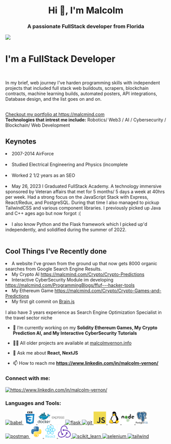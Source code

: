  <h1 align="center">Hi 👋, I'm Malcolm</h1>
<h3 align="center">A passionate FullStack developer from Florida </h3>
<img src="https://images04.military.com/sites/default/files/media/equipment/ordnance/lgm-30g-minuteman-iii/2014/02/lgm-30g-minuteman-iii-003.jpg">
<H1>I'm a FullStack Developer</H1>
<br>
<p>In my brief, web journey I've harden programming skills with independent projects that included full stack web buildouts, scrapers, blockchain contracts, machine learning builds, automated posters, API integrations, Database design, and the list goes on and on.</p>
<br>
<a href="https://malcolmvernon.info">Checkout my portfolio at https://malcmind.com</a>
<br>
<b>Technologies that intrest me include:</b>  Robotics/ Web3 / AI / Cybersecurity / Blockchain/ Web Development

<h2>Keynotes</h2>
<li>2007-2014 AirForce</li>
<br>
<li>Studied Electrical Engineering and Physics (incomplete</li>
<br>
<li>Worked 2 1/2 years as an SEO </li>
<br>
<li>May 26, 2023 I Graduated FullStack Academy. A technology immersive sponsored by Veteran affairs that met for 5 months/ 5 days a week at 40hrs per week. Had a strong focus on the JavaScript Stack with Express, React/Redux, and PostgreSQL. During that time I also managed to pickup TailwindCSS and various component libraries. I previously picked up Java and C++ ages ago but now forgot :(  </li>
<br>
<li>I also know Python and the Flask framework which I picked up'd independently, and solidified during the summer of 2022. </li>
<br>
<h2>Cool Things I've Recently done</h2>
<li> A website I've grown from the ground up that now gets 8000 organic searches from Google Search Engine Results. </li>
<li> My Crypto AI <a href=https://malcmind.com/Crypto/Crypto-Predictions>https://malcmind.com/Crypto/Crypto-Predictions</a></li>
<li> Interactive CyberSecurity Module im developing <a href= https://malcmind.com/ProgrammingBlogs/ffuf---hacker-tools>https://malcmind.com/ProgrammingBlogs/ffuf---hacker-tools</a></li>
<li> My Ethereum Game <a href=https://malcmind.com/Crypto/Crypto-Games-and-Predictions>https://malcmind.com/Crypto/Crypto-Games-and-Predictions</a></li>
<li> My first git commit on <a href=https://github.com/BrainJS/brain.js.org/pull/24>Brain.js</a></li>
<br>
I also have 3 years experience as Search Engine Optimization Specialist in the travel sector niche </li>
<br>

- 🌱 I’m currently working on my **Solidity Ethereum Games, My Crypto Prediction AI, and My Interactive CyberSecurity Tutorials**

- 👨‍💻 All older projects are available at [malcolmvernon.info](malcolmvernon.info)

- 💬 Ask me about **React, NextJS**

- 📫 How to reach me **https://www.linkedin.com/in/malcolm-vernon/**

<h3 align="left">Connect with me:</h3>
<p align="left">
<a href="https://linkedin.com/in/https://www.linkedin.com/in/malcolm-vernon/" target="blank"><img align="center" src="https://raw.githubusercontent.com/rahuldkjain/github-profile-readme-generator/master/src/images/icons/Social/linked-in-alt.svg" alt="https://www.linkedin.com/in/malcolm-vernon/" height="30" width="40" /></a>
</p>

<h3 align="left">Languages and Tools:</h3>
<p align="left"> <a href="https://babeljs.io/" target="_blank" rel="noreferrer"> <img src="https://www.vectorlogo.zone/logos/babeljs/babeljs-icon.svg" alt="babel" width="40" height="40"/> </a> <a href="https://www.w3schools.com/css/" target="_blank" rel="noreferrer"> <img src="https://raw.githubusercontent.com/devicons/devicon/master/icons/css3/css3-original-wordmark.svg" alt="css3" width="40" height="40"/> </a> <a href="https://www.docker.com/" target="_blank" rel="noreferrer"> <img src="https://raw.githubusercontent.com/devicons/devicon/master/icons/docker/docker-original-wordmark.svg" alt="docker" width="40" height="40"/> </a> <a href="https://expressjs.com" target="_blank" rel="noreferrer"> <img src="https://raw.githubusercontent.com/devicons/devicon/master/icons/express/express-original-wordmark.svg" alt="express" width="40" height="40"/> </a> <a href="https://flask.palletsprojects.com/" target="_blank" rel="noreferrer"> <img src="https://www.vectorlogo.zone/logos/pocoo_flask/pocoo_flask-icon.svg" alt="flask" width="40" height="40"/> </a> <a href="https://git-scm.com/" target="_blank" rel="noreferrer"> <img src="https://www.vectorlogo.zone/logos/git-scm/git-scm-icon.svg" alt="git" width="40" height="40"/> </a> <a href="https://developer.mozilla.org/en-US/docs/Web/JavaScript" target="_blank" rel="noreferrer"> <img src="https://raw.githubusercontent.com/devicons/devicon/master/icons/javascript/javascript-original.svg" alt="javascript" width="40" height="40"/> </a> <a href="https://www.linux.org/" target="_blank" rel="noreferrer"> <img src="https://raw.githubusercontent.com/devicons/devicon/master/icons/linux/linux-original.svg" alt="linux" width="40" height="40"/> </a> <a href="https://nodejs.org" target="_blank" rel="noreferrer"> <img src="https://raw.githubusercontent.com/devicons/devicon/master/icons/nodejs/nodejs-original-wordmark.svg" alt="nodejs" width="40" height="40"/> </a> <a href="https://www.postgresql.org" target="_blank" rel="noreferrer"> <img src="https://raw.githubusercontent.com/devicons/devicon/master/icons/postgresql/postgresql-original-wordmark.svg" alt="postgresql" width="40" height="40"/> </a> <a href="https://postman.com" target="_blank" rel="noreferrer"> <img src="https://www.vectorlogo.zone/logos/getpostman/getpostman-icon.svg" alt="postman" width="40" height="40"/> </a> <a href="https://www.python.org" target="_blank" rel="noreferrer"> <img src="https://raw.githubusercontent.com/devicons/devicon/master/icons/python/python-original.svg" alt="python" width="40" height="40"/> </a> <a href="https://reactjs.org/" target="_blank" rel="noreferrer"> <img src="https://raw.githubusercontent.com/devicons/devicon/master/icons/react/react-original-wordmark.svg" alt="react" width="40" height="40"/> </a> <a href="https://redux.js.org" target="_blank" rel="noreferrer"> <img src="https://raw.githubusercontent.com/devicons/devicon/master/icons/redux/redux-original.svg" alt="redux" width="40" height="40"/> </a> <a href="https://scikit-learn.org/" target="_blank" rel="noreferrer"> <img src="https://upload.wikimedia.org/wikipedia/commons/0/05/Scikit_learn_logo_small.svg" alt="scikit_learn" width="40" height="40"/> </a> <a href="https://www.selenium.dev" target="_blank" rel="noreferrer"> <img src="https://raw.githubusercontent.com/detain/svg-logos/780f25886640cef088af994181646db2f6b1a3f8/svg/selenium-logo.svg" alt="selenium" width="40" height="40"/> </a> <a href="https://tailwindcss.com/" target="_blank" rel="noreferrer"> <img src="https://www.vectorlogo.zone/logos/tailwindcss/tailwindcss-icon.svg" alt="tailwind" width="40" height="40"/> </a> </p>
